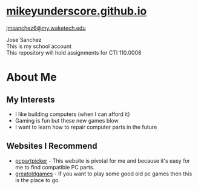 # [mikeyunderscore.github.io](mikeyunderscore.github.io)
jmsanchez6@my.waketech.edu

Jose Sanchez  
This is my school account  
This repository will hold assignments for CTI 110.0008  
# About Me
## My Interests
* I like building computers (when I can afford it)
* Gaming is fun but these new games blow
* I want to learn how to repair computer parts in the future
## Websites I Recommend
* [pcpartpicker](https://pcpartpicker.com) - This website is pivotal for me and because it's easy for me to find compatible PC parts.
* [greatoldgames](https://www.gog.com) - If you want to play some good old pc games then this is the place to go.